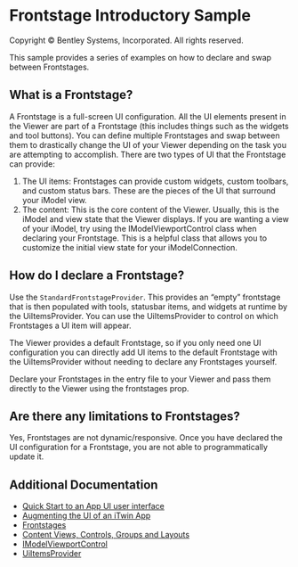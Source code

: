 # Frontstage Introductory Sample

Copyright © Bentley Systems, Incorporated. All rights reserved.

This sample provides a series of examples on how to declare and swap between Frontstages.

## What is a Frontstage?
A Frontstage is a full-screen UI configuration. All the UI elements present in the Viewer are part of a Frontstage (this includes things such as the widgets and tool buttons). You can define multiple Frontstages and swap between them to drastically change the UI of your Viewer depending on the task you are attempting to accomplish. There are two types of UI that the Frontstage can provide:
1.	The UI items: Frontstages can provide custom widgets, custom toolbars, and custom status bars. These are the pieces of the UI that surround your iModel view.
2.	The content: This is the core content of the Viewer. Usually, this is the iModel and view state that the Viewer displays. If you are wanting a view of your iModel, try using the IModelViewportControl class when declaring your Frontstage. This is a helpful class that allows you to customize the initial view state for your iModelConnection.

## How do I declare a Frontstage?
Use the `StandardFrontstageProvider`. This provides an “empty” frontstage that is then populated with tools, statusbar items, and widgets at runtime by the UiItemsProvider. You can use the UiItemsProvider to control on which Frontstages a UI item will appear.

The Viewer provides a default Frontstage, so if you only need one UI configuration you can directly add UI items to the default Frontstage with the UiItemsProvider without needing to declare any Frontstages yourself.

Declare your Frontstages in the entry file to your Viewer and pass them directly to the Viewer using the frontstages prop.

## Are there any limitations to Frontstages?
Yes, Frontstages are not dynamic/responsive. Once you have declared the UI configuration for a Frontstage, you are not able to programmatically update it.

## Additional Documentation
- [Quick Start to an App UI user interface](https://www.itwinjs.org/learning/ui/quickstartui/#use-create-react-app-to-make-a-web-viewer-app)
- [Augmenting the UI of an iTwin App](https://www.itwinjs.org/learning/ui/augmentingui/#augmenting-the-ui-of-an-itwin-app)
- [Frontstages](https://www.itwinjs.org/learning/ui/appui-react/frontstages/#frontstages)
- [Content Views, Controls, Groups and Layouts](https://www.itwinjs.org/learning/ui/appui-react/contentviews/#content-views-controls-groups-and-layouts)
- [IModelViewportControl](https://www.itwinjs.org/learning/ui/appui-react/imodelviewportcontrol/#imodelviewportcontrol)
- [UiItemsProvider](https://www.itwinjs.org/learning/ui/abstract/uiitemsprovider/#uiitemsprovider)

